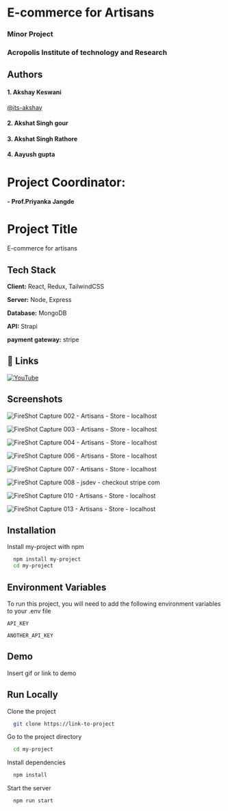# E-commerce for Artisans
### Minor Project

### Acropolis Institute of technology and Research


## Authors

#### 1. Akshay Keswani
[@its-akshay](https://www.github.com/its-akshay)

#### 2. Akshat Singh gour

#### 3. Akshat Singh Rathore

#### 4. Aayush gupta

# Project Coordinator:
#### - **Prof.Priyanka Jangde**


# Project Title

E-commerce for artisans


## Tech Stack

**Client:** React, Redux, TailwindCSS

**Server:** Node, Express 

**Database:** MongoDB

**API:** Strapi

**payment gateway:** stripe



## 🔗 Links


[![YouTube](https://img.shields.io/badge/YouTube-red?style=for-the-badge&logo=youtube&logoColor=white)](https://youtu.be/gE0hYQYKClg)




## Screenshots


![FireShot Capture 002 - Artisans - Store - localhost](https://user-images.githubusercontent.com/71098450/233109258-e64364b4-2170-4746-a859-f81d52410b87.png)

![FireShot Capture 003 - Artisans - Store - localhost](https://user-images.githubusercontent.com/71098450/233109284-52acf204-1bad-4bab-b66e-d5314d81fbc8.png)

![FireShot Capture 004 - Artisans - Store - localhost](https://user-images.githubusercontent.com/71098450/233109322-3490fbd3-0142-46d3-9fdf-aa700b163627.png)

![FireShot Capture 006 - Artisans - Store - localhost](https://user-images.githubusercontent.com/71098450/233109405-9c85df67-3ae3-44df-ac4b-6f85688ce1fa.png)

![FireShot Capture 007 - Artisans - Store - localhost](https://user-images.githubusercontent.com/71098450/233109409-f5a2fbae-ffa9-403f-b965-9ba9c36b084d.png)

![FireShot Capture 008 - jsdev - checkout stripe com](https://user-images.githubusercontent.com/71098450/233109511-5fdb2dcc-cd88-405f-a7d4-a87960c99633.png)

![FireShot Capture 010 - Artisans - Store - localhost](https://user-images.githubusercontent.com/71098450/233109535-0ab851d7-0744-47af-a708-d9aa08f29b43.png)

![FireShot Capture 013 - Artisans - Store - localhost](https://user-images.githubusercontent.com/71098450/233109570-d7f0664b-f26c-48f7-9a4c-d3a3b8ffdcfc.png)


## Installation

Install my-project with npm

```bash
  npm install my-project
  cd my-project
```
    

## Environment Variables

To run this project, you will need to add the following environment variables to your .env file

`API_KEY`

`ANOTHER_API_KEY`


## Demo

Insert gif or link to demo

## Run Locally

Clone the project

```bash
  git clone https://link-to-project
```

Go to the project directory

```bash
  cd my-project
```

Install dependencies

```bash
  npm install
```

Start the server

```bash
  npm run start
```


